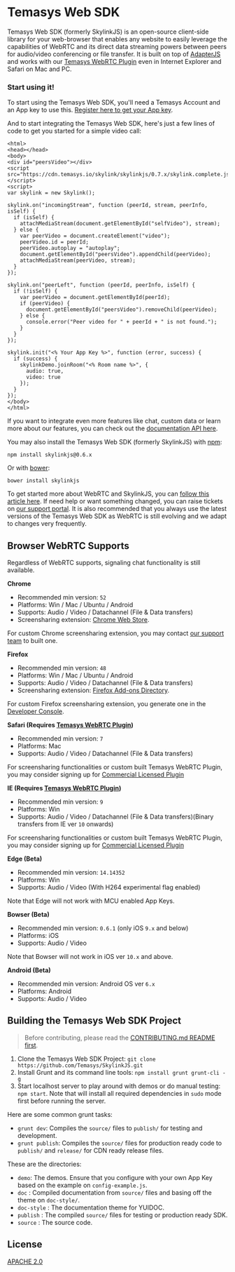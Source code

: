 # Temasys Web SDK
Temasys Web SDK (formerly SkylinkJS) is an open-source client-side library for your web-browser that enables any website to easily leverage the capabilities of WebRTC and its direct data streaming powers between peers for audio/video conferencing or file transfer. It is built on top of [AdapterJS](http://github.com/Temasys/AdapterJS) and works with our [Temasys WebRTC Plugin](http://skylink.io/plugin/) even in Internet Explorer and Safari on Mac and PC.

### Start using it!
To start using the Temasys Web SDK, you'll need a Temasys Account and an App key to use this. [Register here to get your App key](https://console.temasys.io).

And to start integrating the Temasys Web SDK, here's just a few lines of code to get you started for a simple video call:

```
<html>
<head></head>
<body>
<div id="peersVideo"></div>
<script src="https://cdn.temasys.io/skylink/skylinkjs/0.7.x/skylink.complete.js"></script>
<script>
var skylink = new Skylink();

skylink.on("incomingStream", function (peerId, stream, peerInfo, isSelf) {
  if (isSelf) {
    attachMediaStream(document.getElementById("selfVideo"), stream);
  } else {
    var peerVideo = document.createElement("video");
    peerVideo.id = peerId;
    peerVideo.autoplay = "autoplay";
    document.getElementById("peersVideo").appendChild(peerVideo);
    attachMediaStream(peerVideo, stream);
  }
});

skylink.on("peerLeft", function (peerId, peerInfo, isSelf) {
  if (!isSelf) {
    var peerVideo = document.getElementById(peerId);
    if (peerVideo) {
      document.getElementById("peersVideo").removeChild(peerVideo);
    } else {
      console.error("Peer video for " + peerId + " is not found.");
    }
  }
});

skylink.init("<% Your App Key %>", function (error, success) {
  if (success) {
    skylinkDemo.joinRoom("<% Room name %>", {
      audio: true,
      video: true
    });
  }
});
</body>
</html>
```

If you want to integrate even more features like chat, custom data or learn more about our features, you can check out the [documentation API here](cdn.temasys.com.sg/skylink/skylinkjs/0.7.x/doc/classes/Skylink.html).

You may also install the Temasys Web SDK (formerly SkylinkJS) with [npm](https://www.npmjs.com/):
```
npm install skylinkjs@0.6.x
```

Or with [bower](http://bower.io/):
```
bower install skylinkjs
```

To get started more about WebRTC and SkylinkJS, you can [follow this article here](https://temasys.io/getting-started-with-webrtc-and-skylinkjs/). If need help or want something changed, you can raise tickets on [our support portal](http://support.temasys.io). It is also recommended that you always use the latest versions of the Temasys Web SDK as WebRTC is still evolving and we adapt to changes very frequently.


## Browser WebRTC Supports
Regardless of WebRTC supports, signaling chat functionality is still available.

**Chrome**

- Recommended min version: `52`
- Platforms: Win / Mac / Ubuntu / Android
- Supports: Audio / Video / Datachannel (File & Data transfers)
- Screensharing extension: [Chrome Web Store](https://chrome.google.com/webstore/detail/skylink-webrtc-tools/ljckddiekopnnjoeaiofddfhgnbdoafc).

For custom Chrome screensharing extension, you may contact [our support team](mailto:support@temasys.io) to built one.

**Firefox**

- Recommended min version: `48`
- Platforms: Win / Mac / Ubuntu / Android
- Supports: Audio / Video / Datachannel (File & Data transfers)
- Screensharing extension: [Firefox Add-ons Directory](https://addons.mozilla.org/en-US/firefox/addon/skylink-webrtc-tools/).

For custom Firefox screensharing extension, you generate one in the [Developer Console](https://console.temasys.io). 

**Safari (Requires [Temasys WebRTC Plugin](https://temasys.io/plugin))**

- Recommended min version: `7`
- Platforms: Mac
- Supports: Audio / Video / Datachannel (File & Data transfers)

For screensharing functionalities or custom built Temasys WebRTC Plugin, you may consider signing up for [Commercial Licensed Plugin](https://temasys.io/plugin/#commercial-licensing)

**IE (Requires [Temasys WebRTC Plugin](https://temasys.io/plugin))**

- Recommended min version: `9`
- Platforms: Win
- Supports: Audio / Video / Datachannel (File & Data transfers)(Binary transfers from IE ver `10` onwards)

For screensharing functionalities or custom built Temasys WebRTC Plugin, you may consider signing up for [Commercial Licensed Plugin](https://temasys.io/plugin/#commercial-licensing)

**Edge (Beta)**

- Recommended min version: `14.14352`
- Platforms: Win
- Supports: Audio / Video (With H264 experimental flag enabled)

Note that Edge will not work with MCU enabled App Keys.

**Bowser (Beta)**

- Recommended min version: `0.6.1` (only iOS `9.x` and below)
- Platforms: iOS
- Supports: Audio / Video

Note that Bowser will not work in iOS ver `10.x` and above.

**Android (Beta)**

- Recommended min version: Android OS ver `6.x`
- Platforms: Android
- Supports: Audio / Video


## Building the Temasys Web SDK Project
> Before contributing, please read the [CONTRIBUTING.md README first](CONTRIBUTING.md).

1. Clone the Temasys Web SDK Project: `git clone https://github.com/Temasys/SkylinkJS.git`
2. Install Grunt and its command line tools: `npm install grunt grunt-cli -g`
3. Start localhost server to play around with demos or do manual testing: `npm start`. Note that will install all required dependencies in `sudo` mode first before running the server.

Here are some common grunt tasks:

- `grunt dev`: Compiles the `source/` files to `publish/` for testing and development.
- `grunt publish`: Compiles the `source/` files for production ready code to `publish/` and `release/` for CDN ready release files.

These are the directories:

- `demo`: The demos. Ensure that you configure with your own App Key based on the example on `config-example.js`.
- `doc` : Compiled documentation from `source/` files and basing off the theme on `doc-style/`.
- `doc-style` : The documentation theme for YUIDOC.
- `publish` : The compiled `source/` files for testing or production ready SDK.
- `source` : The source code.

## License
[APACHE 2.0](http://www.apache.org/licenses/LICENSE-2.0.html)
